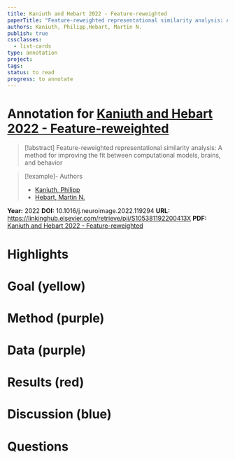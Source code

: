 ```yaml
---
title: Kaniuth and Hebart 2022 - Feature-reweighted
paperTitle: "Feature-reweighted representational similarity analysis: A method for improving the fit between computational models, brains, and behavior"
authors: Kaniuth, Philipp,Hebart, Martin N.
publish: true
cssclasses:
  - list-cards
type: annotation
project:
tags:
status: to read
progress: to annotate
---
```

# Annotation for [Kaniuth and Hebart 2022 - Feature-reweighted](Papers/References/Kaniuth%20and%20Hebart%202022%20-%20Feature-reweighted)

> [!abstract] Feature-reweighted representational similarity analysis: A method for improving the fit between computational models, brains, and behavior

> [!example]- Authors
> - [Kaniuth, Philipp](Kaniuth%2C%20Philipp)
> - [Hebart, Martin N.](Hebart%2C%20Martin%20N.)

**Year:** 2022
**DOI:** 10.1016/j.neuroimage.2022.119294
**URL:** https://linkinghub.elsevier.com/retrieve/pii/S105381192200413X
**PDF:** [Kaniuth and Hebart 2022 - Feature-reweighted](Papers/PDFs/Kaniuth%20and%20Hebart%202022%20-%20Feature-reweighted%20representational%20similarity%20analysis%20A%20method%20for%20improving%20the%20fit%20between%20computational%20models%20brains%20and%20behavior.pdf)

# Highlights


# Goal (yellow)


# Method (purple)


# Data (purple)


# Results (red)


# Discussion (blue)


# Questions

